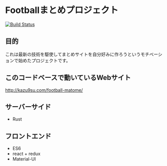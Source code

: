 # Footballまとめプロジェクト

[![Build Status](https://travis-ci.org/kazu9su/football-matome.svg?branch=master)](https://travis-ci.org/kazu9su/football-matome)

## 目的
これは最新の技術を駆使してまとめサイトを自分好みに作ろうというモチベーションで始めたプロジェクトです。

## このコードベースで動いているWebサイト
http://kazu9su.com/football-matome/

## サーバーサイド
* Rust

## フロントエンド
* ES6
* react + redux
* Material-UI
